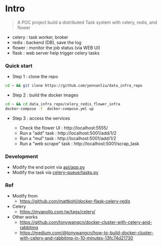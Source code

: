 
# Intro

> A POC project build a distributed Task system with celery, redis, and flower

- celery : task worker, broker
- redis  : backend (DB), save the log 
- flower : monitor the job status (via WEB UI)
- flask  : web server help trigger celery tasks

### Quick start 

- Step 1 : clone the repo
```bash
cd ~ && git clone https://github.com/yennanliu/data_infra_repo
```
- Step 2 : build the docker images 
```bash
cd ~ && cd data_infra_repo/celery_redis_flower_infra
docker-compose -f  docker-compose.yml up 
```

- Step 3 : access the services 

	- Check the flower UI : http://localhost:5555/
	- Run a "add" task : http://localhost:5001/add/1/2
	- Run a "mul" task :  http://localhost:5001/add/1/2
	- Run a "web scrape" task :  http://localhost:5001/scrap_task


### Development 

- Modify the end point via [api/app.py](https://github.com/yennanliu/data_infra_repo/blob/master/celery_redis_flower_infra/api/app.py) 
- Modify the task via [celery-queue/tasks.py](https://github.com/yennanliu/data_infra_repo/blob/master/celery_redis_flower_infra/celery-queue/tasks.py) 

### Ref
- Modify from 
	- https://github.com/mattkohl/docker-flask-celery-redis
- Celery 
	- https://myapollo.com.tw/tags/celery/
- Other works 
	- https://github.com/tonywangcn/docker-cluster-with-celery-and-rabbitmq
	- https://medium.com/@tonywangcn/how-to-build-docker-cluster-with-celery-and-rabbitmq-in-10-minutes-13fc74d21730